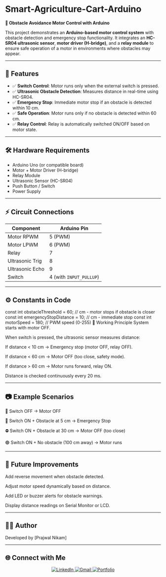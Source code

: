 # Smart-Agriculture-Cart-Arduino
**🚗 Obstacle Avoidance Motor Control with Arduino**

This project demonstrates an **Arduino-based motor control system** with obstacle detection and emergency stop functionality. It integrates an **HC-SR04 ultrasonic sensor**, **motor driver (H-bridge)**, and a **relay module** to ensure safe operation of a motor in environments where obstacles may appear.

---

## 📌 Features
- ✅ **Switch Control**: Motor runs only when the external switch is pressed.  
- ✅ **Ultrasonic Obstacle Detection**: Measures distance in real-time using HC-SR04.  
- ✅ **Emergency Stop**: Immediate motor stop if an obstacle is detected within 10 cm.  
- ✅ **Safe Operation**: Motor runs only if no obstacle is detected within 60 cm.  
- ✅ **Relay Control**: Relay is automatically switched ON/OFF based on motor state.  

---

## 🛠 Hardware Requirements
- Arduino Uno (or compatible board)  
- Motor + Motor Driver (H-bridge)  
- Relay Module  
- Ultrasonic Sensor (HC-SR04)  
- Push Button / Switch  
- Power Supply  

---

## ⚡ Circuit Connections

| Component        | Arduino Pin |
|------------------|-------------|
| Motor RPWM       | 5 (PWM)     |
| Motor LPWM       | 6 (PWM)     |
| Relay            | 7           |
| Ultrasonic Trig  | 8           |
| Ultrasonic Echo  | 9           |
| Switch           | 4 (with `INPUT_PULLUP`) |


---

## ⚙️ Constants in Code

const int obstacleThreshold = 60;     // cm - motor stops if obstacle is closer
const int emergencyStopDistance = 10; // cm - immediate stop
const int motorSpeed = 180;           // PWM speed (0-255)
🚀 Working Principle
System starts with motor OFF.

When switch is pressed, the ultrasonic sensor measures distance:

If distance < 10 cm → Emergency stop (motor OFF, relay OFF).

If distance < 60 cm → Motor OFF (too close, safety mode).

If distance > 60 cm → Motor runs forward, relay ON.

Distance is checked continuously every 20 ms.

---

## 📷 Example Scenarios
🔴 Switch OFF → Motor OFF

🚨 Switch ON + Obstacle at 5 cm → Emergency Stop

⛔ Switch ON + Obstacle at 30 cm → Motor OFF (too close)

🟢 Switch ON + No obstacle (100 cm away) → Motor runs

---

## 🧩 Future Improvements
Add reverse movement when obstacle detected.

Adjust motor speed dynamically based on distance.

Add LED or buzzer alerts for obstacle warnings.

Display distance readings on Serial Monitor or LCD.

---

## 👨‍💻 Author
Developed by [Prajwal Nikam]

---

## 🌐 Connect with Me

<p align="center">
  <a href="https://www.linkedin.com/in/prajwal-nikam-pn2181/" target="blank">
    <img src="https://img.shields.io/badge/LinkedIn-blue?style=for-the-badge&logo=linkedin" alt="LinkedIn">
  </a>
  <a href="mailto:prajwalnikam4@gmail.com" target="blank">
    <img src="https://img.shields.io/badge/Gmail-red?style=for-the-badge&logo=gmail&logoColor=white" alt="Gmail">
  </a>
  <a href="https://prajwalnikam.github.io/Portfolio/" target="blank">
    <img src="https://img.shields.io/badge/Portfolio-black?style=for-the-badge&logo=github" alt="Portfolio">
  </a>
</p>